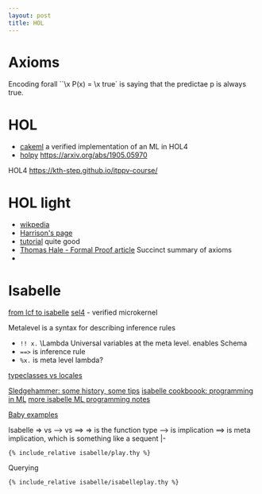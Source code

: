 ```yaml
---
layout: post
title: HOL
---
```


# Axioms
Encoding forall
``\x P(x) = \x true` is saying that the predictae p is always true.



# HOL

- [cakeml](https://cakeml.org/) a verified implementation of an ML in HOL4
- [holpy](https://github.com/bzhan/holpy) https://arxiv.org/abs/1905.05970

HOL4
https://kth-step.github.io/itppv-course/

# HOL light
- [wikpedia](https://en.wikipedia.org/wiki/HOL_Light)
- [Harrison's page](https://www.cl.cam.ac.uk/~jrh13/hol-light/)
- [tutorial](https://www.cl.cam.ac.uk/~jrh13/hol-light/tutorial.pdf) quite good
- [Thomas Hale - Formal Proof article](https://cmartinez.web.wesleyan.edu/documents/FP.pdf) Succinct summary of axioms
- [](https://crypto.stanford.edu/~blynn/compiler/Hol.html)
# 

# Isabelle
[from lcf to isabelle](https://dl.acm.org/doi/pdf/10.1007/s00165-019-00492-1)
[sel4](https://sel4.systems/) - verified microkernel

[](https://www.cse.unsw.edu.au/~cs4161/)

Metalevel is a syntax for describing inference rules

- `!! x.`     \Lambda Universal variables at the meta level. enables Schema
- `==>` is inference rule
- `%x.` is meta level lambda?

[typeclasses vs locales](https://twitter.com/LawrPaulson/status/1506603400267505669?s=20&t=y2AWW1GNA8vyxsWqTXmKPQ)

[Sledgehammer: some history, some tips](https://lawrencecpaulson.github.io/2022/04/13/Sledgehammer.html)
[isabelle cookboook: programming in ML](https://web.cs.wpi.edu/~dd/resources_isabelle/isabelle_programming.urban.pdf)
[more isabelle ML programming notes](https://www.lri.fr/~wolff/papers/other/TR_my_commented_isabelle.pdf)

[Baby examples](https://lawrencecpaulson.github.io/2022/05/04/baby-examples.html)


Isabelle => vs --> vs ==>
=> is the function type
--> is implication
==> is meta implication, which is something like a sequent |-


```isabelle
{% include_relative isabelle/play.thy %}
```


Querying
```isabelle
{% include_relative isabelle/isabelleplay.thy %}
```


